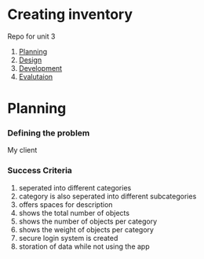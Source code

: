# Creating inventory 
Repo for unit 3

1. [Planning](#Planning)
2. [Design](#Design)
3. [Development](#Development)
4. [Evalutaion](#Evaluation)

Planning
====

### Defining the problem 
My client 

### Success Criteria

1. seperated into different categories
2. category is also seperated into different subcategories 
3. offers spaces for description 
4. shows the total number of objects 
5. shows the number of objects per category
6. shows the weight of objects per category 
7. secure login system is created 
8. storation of data while not using the app


